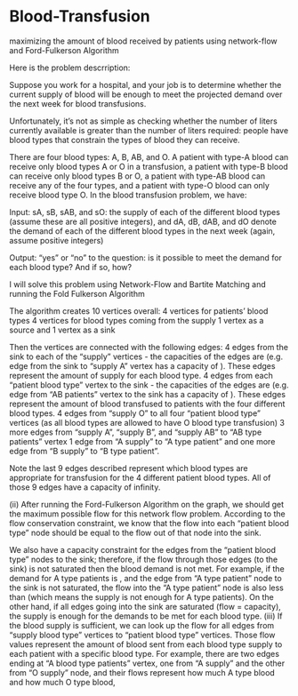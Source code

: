 # Blood-Transfusion
maximizing the amount of blood received by patients using network-flow and Ford-Fulkerson Algorithm 

Here is the problem descrription:

Suppose you work for a hospital, and your job is to determine whether the current supply of blood will be enough to meet 
the projected demand over the next week for blood transfusions.

Unfortunately, it’s not as simple as checking whether the number of liters currently available is greater
than the number of liters required: people have blood types that constrain the types of blood they can receive. 

There are four blood types: A, B, AB, and O. A patient with type-A blood can receive only blood types A or O in 
a transfusion, a patient with type-B blood can receive only blood types B or O, a patient with type-AB blood 
can receive any of the four types, and a patient with type-O blood can only receive blood type O.
In the blood transfusion problem, we have:

Input: sA, sB, sAB, and sO: the supply of each of the different blood types (assume these are all positive integers),
and dA, dB, dAB, and dO denote the demand of each of the different blood types 
in the next week (again, assume positive integers)

Output: “yes” or “no” to the question: is it possible to meet the demand for each blood type? And if so, how?

I will solve this problem using Network-Flow and Bartite Matching
and running the Fold Fulkerson Algorithm

The algorithm creates 10 vertices overall:
4 vertices for patients’ blood types
4 vertices for blood types coming from the supply
1 vertex as a source and 1 vertex as a sink


Then the vertices are connected with the following edges:
4 edges from the sink to each of the “supply” vertices - the capacities of the edges are 
(e.g. edge from the sink to “supply A” vertex has a capacity of ). 
These edges represent the amount of supply for each blood type.
4 edges from each “patient blood type” vertex to the sink -
the capacities of the edges are  (e.g. edge from “AB patients” vertex to the sink has a capacity of ). 
These edges represent the amount of blood transfused to patients with the four different blood types.
4 edges from “supply O” to all four “patient blood type” vertices (as all blood types are allowed to have 
O blood type transfusion)
3 more edges from “supply A”, “supply B”, and “supply AB” to “AB type patients” vertex
1 edge from “A supply” to “A type patient” and one more edge from “B supply” to “B type patient”.

Note the last 9 edges described represent which blood types are appropriate for transfusion for the
4 different patient blood types. All of those 9 edges have a capacity of infinity.


(ii) After running the Ford-Fulkerson Algorithm on the graph, we should get the maximum possible flow for this network flow
problem. According to the flow conservation constraint, we know that the flow into each “patient blood type” 
node should be equal to the flow out of that node into the sink.

We also have a capacity constraint for the edges from the “patient blood type” nodes to the sink; therefore, if the flow through those edges (to the sink) is not saturated then the blood demand is not met.
For example, if the demand for A type patients is , and the edge from “A type patient” node to the sink is not saturated, the flow into the “A type patient” node is also less than  (which means the supply is not enough for A type patients).
On the other hand, if all edges going into the sink are saturated (flow = capacity), the supply is enough for the demands to be met for each blood type.
(iii)
If the blood supply is sufficient, we can look up the flow for all edges from “supply blood type” 
vertices to “patient blood type” vertices. Those flow values represent the amount of blood sent from 
each blood type supply to each patient with a specific blood type. For example, there are two edges ending at 
“A blood type patients” vertex, one from “A supply” and the other from “O supply” node, and their flows represent
how much A type blood and how much O type blood, 
